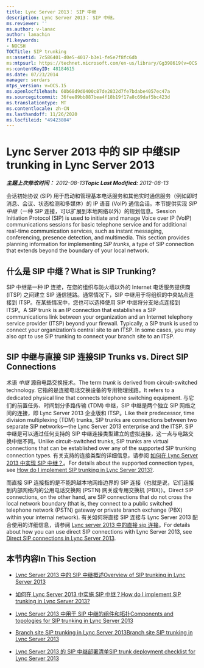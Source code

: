 ```yaml
---
title: Lync Server 2013： SIP 中继
description: Lync Server 2013： SIP 中继。
ms.reviewer: ''
ms.author: v-lanac
author: lanachin
f1.keywords:
- NOCSH
TOCTitle: SIP trunking
ms:assetid: 7c586401-d0e5-4017-b3e1-fe5e7f8fc6db
ms:mtpsurl: https://technet.microsoft.com/en-us/library/Gg398619(v=OCS.15)
ms:contentKeyID: 48184615
ms.date: 07/23/2014
manager: serdars
mtps_version: v=OCS.15
ms.openlocfilehash: 60b68d9d0400c87de2832d7fe7bdabe4057ec47a
ms.sourcegitcommit: 36fee89bb887bea4f18b19f17a8c69daf5bc423d
ms.translationtype: MT
ms.contentlocale: zh-CN
ms.lasthandoff: 11/26/2020
ms.locfileid: "49423804"
---
```

# <a name="sip-trunking-in-lync-server-2013"></a><span data-ttu-id="c969e-103">Lync Server 2013 中的 SIP 中继</span><span class="sxs-lookup"><span data-stu-id="c969e-103">SIP trunking in Lync Server 2013</span></span>

<div data-xmlns="http://www.w3.org/1999/xhtml">

<div class="topic" data-xmlns="http://www.w3.org/1999/xhtml" data-msxsl="urn:schemas-microsoft-com:xslt" data-cs="https://msdn.microsoft.com/">

<div data-asp="https://msdn2.microsoft.com/asp">



</div>

<div id="mainSection">

<div id="mainBody"><span data-ttu-id="c969e-104">

<span> </span></span><span class="sxs-lookup"><span data-stu-id="c969e-104">

<span> </span></span></span>

<span data-ttu-id="c969e-105">_**主题上次修改时间：** 2012-08-13_</span><span class="sxs-lookup"><span data-stu-id="c969e-105">_**Topic Last Modified:** 2012-08-13_</span></span>

<span data-ttu-id="c969e-p101">会话初始协议 (SIP) 用于启动和管理基本电话服务和其他实时通信服务（例如即时消息、会议、状态检测和多媒体）的 IP 语音 (VoIP) 通信会话。本节提供实现 *SIP 中继*（一种 SIP 连接，可以扩展到本地网络以外）的规划信息。</span><span class="sxs-lookup"><span data-stu-id="c969e-p101">Session Initiation Protocol (SIP) is used to initiate and manage Voice over IP (VoIP) communications sessions for basic telephone service and for additional real-time communication services, such as instant messaging, conferencing, presence detection, and multimedia. This section provides planning information for implementing *SIP trunks*, a type of SIP connection that extends beyond the boundary of your local network.</span></span>

<div>

## <a name="what-is-sip-trunking"></a><span data-ttu-id="c969e-108">什么是 SIP 中继？</span><span class="sxs-lookup"><span data-stu-id="c969e-108">What is SIP Trunking?</span></span>

<span data-ttu-id="c969e-p102">SIP 中继是一种 IP 连接，在您的组织与防火墙以外的 Internet 电话服务提供商 (ITSP) 之间建立 SIP 通信链路。通常情况下，SIP 中继用于将组织的中央站点连接到 ITSP。在某些情况中，您也可以选择使用 SIP 中继将分支站点连接到 ITSP。</span><span class="sxs-lookup"><span data-stu-id="c969e-p102">A SIP trunk is an IP connection that establishes a SIP communications link between your organization and an Internet telephony service provider (ITSP) beyond your firewall. Typically, a SIP trunk is used to connect your organization’s central site to an ITSP. In some cases, you may also opt to use SIP trunking to connect your branch site to an ITSP.</span></span>

<div>

## <a name="sip-trunks-vs-direct-sip-connections"></a><span data-ttu-id="c969e-112">SIP 中继与直接 SIP 连接</span><span class="sxs-lookup"><span data-stu-id="c969e-112">SIP Trunks vs. Direct SIP Connections</span></span>

<span data-ttu-id="c969e-113">术语 *中继* 源自电路交换技术。</span><span class="sxs-lookup"><span data-stu-id="c969e-113">The term *trunk* is derived from circuit-switched technology.</span></span> <span data-ttu-id="c969e-114">它指的是连接电话交换设备的专用物理线路。</span><span class="sxs-lookup"><span data-stu-id="c969e-114">It refers to a dedicated physical line that connects telephone switching equipment.</span></span> <span data-ttu-id="c969e-115">与它们的前置任务、时间划分多路传输 (TDM) 中继，SIP 中继是两个独立 SIP 网络之间的连接，即 Lync Server 2013 企业版和 ITSP。</span><span class="sxs-lookup"><span data-stu-id="c969e-115">Like their predecessor, time division multiplexing (TDM) trunks, SIP trunks are connections between two separate SIP networks—the Lync Server 2013 enterprise and the ITSP.</span></span> <span data-ttu-id="c969e-116">SIP 中继是可以通过任何支持的 SIP 中继连接类型建立的虚拟连接，这一点与电路交换中继不同。</span><span class="sxs-lookup"><span data-stu-id="c969e-116">Unlike circuit-switched trunks, SIP trunks are virtual connections that can be established over any of the supported SIP trunking connection types.</span></span> <span data-ttu-id="c969e-117">有关支持的连接类型的详细信息，请参阅 [如何在 Lync Server 2013 中实现 SIP 中继？](lync-server-2013-how-do-i-implement-sip-trunking.md)。</span><span class="sxs-lookup"><span data-stu-id="c969e-117">For details about the supported connection types, see [How do I implement SIP trunking in Lync Server 2013?](lync-server-2013-how-do-i-implement-sip-trunking.md).</span></span>

<span data-ttu-id="c969e-118">而直接 SIP 连接指的是不能跨越本地网络边界的 SIP 连接（也就是说，它们连接到内部网络内的公用电话交换网 (PSTN) 网关或专用交换机 (PBX)）。</span><span class="sxs-lookup"><span data-stu-id="c969e-118">Direct SIP connections, on the other hand, are SIP connections that do not cross the local network boundary (that is, they connect to a public switched telephone network (PSTN) gateway or private branch exchange (PBX) within your internal network).</span></span> <span data-ttu-id="c969e-119">有关如何将直接 SIP 连接与 Lync Server 2013 配合使用的详细信息，请参阅 [Lync server 2013 中的直接 sip 连接](lync-server-2013-direct-sip-connections.md)。</span><span class="sxs-lookup"><span data-stu-id="c969e-119">For details about how you can use direct SIP connections with Lync Server 2013, see [Direct SIP connections in Lync Server 2013](lync-server-2013-direct-sip-connections.md).</span></span>

</div>

</div>

<div>

## <a name="in-this-section"></a><span data-ttu-id="c969e-120">本节内容</span><span class="sxs-lookup"><span data-stu-id="c969e-120">In This Section</span></span>

  - [<span data-ttu-id="c969e-121">Lync Server 2013 中的 SIP 中继概述</span><span class="sxs-lookup"><span data-stu-id="c969e-121">Overview of SIP trunking in Lync Server 2013</span></span>](lync-server-2013-overview-of-sip-trunking.md)

  - [<span data-ttu-id="c969e-122">如何在 Lync Server 2013 中实施 SIP 中继？</span><span class="sxs-lookup"><span data-stu-id="c969e-122">How do I implement SIP trunking in Lync Server 2013?</span></span>](lync-server-2013-how-do-i-implement-sip-trunking.md)

  - [<span data-ttu-id="c969e-123">Lync Server 2013 中用于 SIP 中继的组件和拓扑</span><span class="sxs-lookup"><span data-stu-id="c969e-123">Components and topologies for SIP trunking in Lync Server 2013</span></span>](lync-server-2013-components-and-topologies-for-sip-trunking.md)

  - [<span data-ttu-id="c969e-124">Branch site SIP trunking in Lync Server 2013</span><span class="sxs-lookup"><span data-stu-id="c969e-124">Branch site SIP trunking in Lync Server 2013</span></span>](lync-server-2013-branch-site-sip-trunking.md)

  - [<span data-ttu-id="c969e-125">Lync Server 2013 的 SIP 中继部署清单</span><span class="sxs-lookup"><span data-stu-id="c969e-125">SIP trunk deployment checklist for Lync Server 2013</span></span>](lync-server-2013-sip-trunk-deployment-checklist.md)

<span data-ttu-id="c969e-126"></div>

</div>

<span> </span>

</div>

</div>

</span><span class="sxs-lookup"><span data-stu-id="c969e-126"></div>

</div>

<span> </span>

</div>

</div>

</span></span></div>

